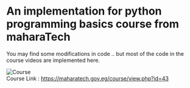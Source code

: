 # An implementation for python programming basics course from maharaTech

You may find some modifications in code .. but most of the code in the course videos are implemented here.
<br/>

![Course](pythonProgrammingCourse.png)
<br/>
Course Link : https://maharatech.gov.eg/course/view.php?id=43
